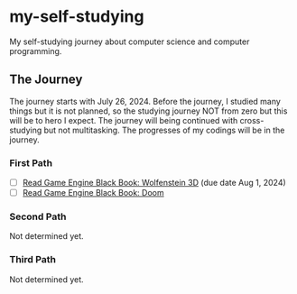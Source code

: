 # my-self-studying
My self-studying journey about computer science and computer programming.

## The Journey
The journey starts with July 26, 2024. Before the journey, I studied many things but it is not planned, so the studying journey NOT from zero but this will be to hero I expect. The journey will being continued with cross-studying but not multitasking. The progresses of my codings will be in the journey.

### First Path

- [ ] [Read Game Engine Black Book: Wolfenstein 3D](https://github.com/fabiensanglard/gebbwolf3) (due date Aug 1, 2024)
- [ ] [Read Game Engine Black Book: Doom](https://github.com/fabiensanglard/gebbdoom)

### Second Path

Not determined yet.

### Third Path

Not determined yet.
